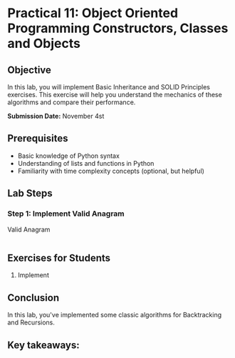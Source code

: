 # Practical 11: Object Oriented Programming Constructors, Classes and Objects

## Objective
In this lab, you will implement Basic Inheritance and SOLID Principles exercises. This exercise will help you understand the mechanics of these algorithms and compare their performance.

**Submission Date:** November 4st

## Prerequisites
- Basic knowledge of Python syntax
- Understanding of lists and functions in Python
- Familiarity with time complexity concepts (optional, but helpful)

## Lab Steps

### Step 1: Implement Valid Anagram

Valid Anagram

```python

```


## Exercises for Students

1. Implement

## Conclusion

In this lab, you've implemented some classic algorithms for Backtracking and Recursions.

Key takeaways:
- 

